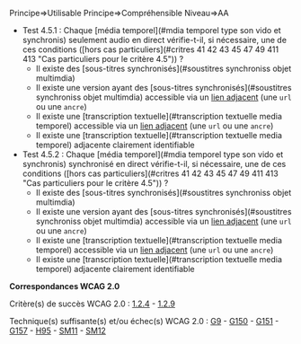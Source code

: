 Principe=>Utilisable
Principe=>Compréhensible
Niveau=>AA

*   Test 4.5.1 : Chaque [média temporel](#mdia temporel type son vido et synchronis) seulement audio en direct vérifie-t-il, si nécessaire, une de ces conditions ([hors cas particuliers](#critres 41  42  43  45  47  49  411  413 "Cas particuliers pour le critère 4.5")) ?
    *   Il existe des [sous-titres synchronisés](#soustitres synchroniss objet multimdia)
    *   Il existe une version ayant des [sous-titres synchronisés](#soustitres synchroniss objet multimdia) accessible via un [lien adjacent](#lien) (une `url` ou une `ancre`)
    *   Il existe une [transcription textuelle](#transcription textuelle media temporel) accessible via un [lien adjacent](#lien) (une `url` ou une `ancre`)
    *   Il existe une [transcription textuelle](#transcription textuelle media temporel) adjacente clairement identifiable
*   Test 4.5.2 : Chaque [média temporel](#mdia temporel type son vido et synchronis) synchronisé en direct vérifie-t-il, si nécessaire, une de ces conditions ([hors cas particuliers](#critres 41  42  43  45  47  49  411  413 "Cas particuliers pour le critère 4.5")) ?
    *   Il existe des [sous-titres synchronisés](#soustitres synchroniss objet multimdia)
    *   Il existe une version ayant des [sous-titres synchronisés](#soustitres synchroniss objet multimdia) accessible via un [lien adjacent](#lien) (une `url` ou une `ancre`)
    *   Il existe une [transcription textuelle](#transcription textuelle media temporel) accessible via un [lien adjacent](#lien) (une `url` ou une `ancre`)
    *   Il existe une [transcription textuelle](#transcription textuelle media temporel) adjacente clairement identifiable

**Correspondances WCAG 2.0**

Critère(s) de succès WCAG 2.0 : [1.2.4](http://www.w3.org/Translations/WCAG20-fr/#media-equiv-real-time-captions) - [1.2.9](http://www.w3.org/Translations/WCAG20-fr/#media-equiv-live-audio-only)

Technique(s) suffisante(s) et/ou échec(s) WCAG 2.0 : [G9](http://www.w3.org/TR/WCAG-TECHS/G9.html) - [G150](http://www.w3.org/TR/WCAG-TECHS/G150.html) - [G151](http://www.w3.org/TR/WCAG-TECHS/G151.html) - [G157](http://www.w3.org/TR/WCAG-TECHS/G157.html) - [H95](http://www.w3.org/TR/WCAG-TECHS/H95.html) - [SM11](http://www.w3.org/TR/WCAG-TECHS/SM11.html) - [SM12](http://www.w3.org/TR/WCAG-TECHS/SM12.html)
